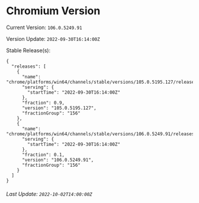 # Chromium Version

Current Version: `106.0.5249.91`

Version Update: `2022-09-30T16:14:00Z`

Stable Release(s):
```
{
  "releases": [
    {
      "name": "chrome/platforms/win64/channels/stable/versions/105.0.5195.127/releases/1664554440",
      "serving": {
        "startTime": "2022-09-30T16:14:00Z"
      },
      "fraction": 0.9,
      "version": "105.0.5195.127",
      "fractionGroup": "156"
    },
    {
      "name": "chrome/platforms/win64/channels/stable/versions/106.0.5249.91/releases/1664554440",
      "serving": {
        "startTime": "2022-09-30T16:14:00Z"
      },
      "fraction": 0.1,
      "version": "106.0.5249.91",
      "fractionGroup": "156"
    }
  ]
}
```

###### Last Update: `2022-10-02T14:00:00Z`
